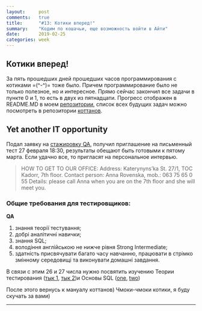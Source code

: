 ```yaml
---
layout:     post
comments:   true
title:      "#13: Котики вперед!"
summary:    "Кодим по кошачьи, еще возможность войти в Айти"
date:       2019-02-25
categories: week
---
```


## Котики вперед!
За пять прошедших дней прошедших часов программирования с котиками =(^-^)= тоже было. Причем 
программирование было не только полезное, но и интересное. Прямо сейчас закончил все задачи в 
пункте 0 и 1, то есть в двух из пятнадцати. Прогресс отображен в README.MD в моем 
[репозитории](https://github.com/aymkin/kottans-frontend), список всех будущих задач можно 
посмотреть в репозитории 
[коттанов](https://github.com/kottans/frontend/blob/master/contents.md#stage-0-self-study).

## Yet another IT opportunity  

Подал заявку на [стажировку QA](https://dou.ua/lenta/digests/junior-digest-38/?#EIS%20Group), 
получил приглашение на письменный тест 27 февраля 18:30, результаты обещают быть готовыми к 
пятому марта. Если удачно все, то пригласят на персональное интервью. 
>HOW TO GET TO OUR OFFICE:
Address:  Katerynyns’ka St. 27/1, TOC Kadorr, 7th floor.
Contact person: Anna Rovenska, mob.: 063 75 65 0 55
Details: please call Anna when you are on the 7th floor and she will meet you.

### Общие требования для тестировщиков:
**QA**
1. знання теорії тестування;
2. добрі аналітичні навички;
3. знання SQL;
4. володіння англійською не нижче рівня Strong Intermediate;
5. здатність присвячувати багато часу навчанню, працювати в стрімко змінному середовищі та 
виконувати домашні завдання.
 
В связи с этим 26 и 27 числа нужно посвятить изучению Теории тестирования
 ([тык 1](https://dou.ua/forums/topic/13389/), 
 [тык 2](https://dou.ua/forums/topic/14015/))и Основы SQL ([one](https://habr.com/ru/post/123636/), 
 [two](http://okiseleva.blogspot.com/2015/03/sql-2.html))
 
После этого вернусь к мануалу коттанов) 
Чмоки-чмоки котики, я буду скучать за вами)  

<hr>
